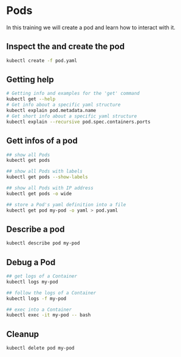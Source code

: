 # Pods

In this training we will create a pod and learn how to interact with it.

## Inspect the and create the pod

```bash
kubectl create -f pod.yaml
```

## Getting help

```bash
# Getting info and examples for the 'get' command
kubectl get --help
# Get info about a specific yaml structure
kubectl explain pod.metadata.name
# Get short info about a specific yaml structure
kubectl explain --recursive pod.spec.containers.ports
```

## Gett infos of a pod

```bash
## show all Pods
kubectl get pods

## show all Pods with labels
kubectl get pods --show-labels

## show all Pods with IP address
kubectl get pods -o wide

## store a Pod's yaml definition into a file
kubectl get pod my-pod -o yaml > pod.yaml
```

## Describe a pod

```bash
kubectl describe pod my-pod
```

## Debug a Pod

```bash
## get logs of a Container
kubectl logs my-pod

## follow the logs of a Container
kubectl logs -f my-pod

## exec into a Container
kubectl exec -it my-pod -- bash
```

## Cleanup

```bash
kubectl delete pod my-pod
```

